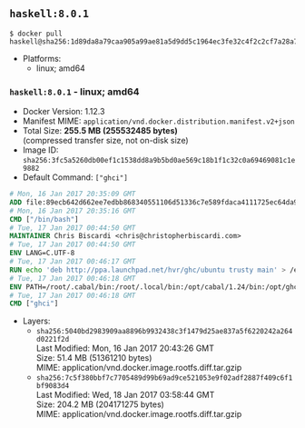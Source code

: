 ## `haskell:8.0.1`

```console
$ docker pull haskell@sha256:1d89da8a79caa905a99ae81a5d9dd5c1964ec3fe32c4f2c2cf7a28a7c433ece7
```

-	Platforms:
	-	linux; amd64

### `haskell:8.0.1` - linux; amd64

-	Docker Version: 1.12.3
-	Manifest MIME: `application/vnd.docker.distribution.manifest.v2+json`
-	Total Size: **255.5 MB (255532485 bytes)**  
	(compressed transfer size, not on-disk size)
-	Image ID: `sha256:3fc5a5260db00ef1c1538dd8a9b5bd0ae569c18b1f1c32c0a69469081c1e9882`
-	Default Command: `["ghci"]`

```dockerfile
# Mon, 16 Jan 2017 20:35:09 GMT
ADD file:89ecb642d662ee7edbb868340551106d51336c7e589fdaca4111725ec64da957 in / 
# Mon, 16 Jan 2017 20:35:16 GMT
CMD ["/bin/bash"]
# Tue, 17 Jan 2017 00:44:50 GMT
MAINTAINER Chris Biscardi <chris@christopherbiscardi.com>
# Tue, 17 Jan 2017 00:44:50 GMT
ENV LANG=C.UTF-8
# Tue, 17 Jan 2017 00:46:17 GMT
RUN echo 'deb http://ppa.launchpad.net/hvr/ghc/ubuntu trusty main' > /etc/apt/sources.list.d/ghc.list &&     echo 'deb http://download.fpcomplete.com/debian/jessie stable main'| tee /etc/apt/sources.list.d/fpco.list &&     apt-key adv --keyserver keyserver.ubuntu.com --recv-keys F6F88286 &&     apt-key adv --keyserver keyserver.ubuntu.com --recv-keys C5705533DA4F78D8664B5DC0575159689BEFB442 &&     apt-get update &&     apt-get install -y --no-install-recommends cabal-install-1.24 ghc-8.0.1 happy-1.19.5 alex-3.1.7             stack zlib1g-dev libtinfo-dev libsqlite3-0 libsqlite3-dev ca-certificates g++ git &&     rm -rf /var/lib/apt/lists/*
# Tue, 17 Jan 2017 00:46:18 GMT
ENV PATH=/root/.cabal/bin:/root/.local/bin:/opt/cabal/1.24/bin:/opt/ghc/8.0.1/bin:/opt/happy/1.19.5/bin:/opt/alex/3.1.7/bin:/usr/local/sbin:/usr/local/bin:/usr/sbin:/usr/bin:/sbin:/bin
# Tue, 17 Jan 2017 00:46:18 GMT
CMD ["ghci"]
```

-	Layers:
	-	`sha256:5040bd2983909aa8896b9932438c3f1479d25ae837a5f6220242a264d0221f2d`  
		Last Modified: Mon, 16 Jan 2017 20:43:26 GMT  
		Size: 51.4 MB (51361210 bytes)  
		MIME: application/vnd.docker.image.rootfs.diff.tar.gzip
	-	`sha256:7c5f380bbf7c7705489d99b69ad9ce521053e9f02adf2887f409c6f1bf9083d4`  
		Last Modified: Wed, 18 Jan 2017 03:58:44 GMT  
		Size: 204.2 MB (204171275 bytes)  
		MIME: application/vnd.docker.image.rootfs.diff.tar.gzip
